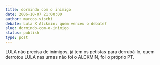 ```yaml
---
title: dormindo com o inimigo 
date: 2006-10-07 21:00:00
author: marcos.vischi
debate: Lula X Alckmin: quem venceu o debate?
slug: dormindo-com-o-inimigo
status: publish 
type: post
---
```


LULA não precisa de inimigos, já tem os petistas para derrubá-lo, quem derrotou LULA nas urnas não foi o ALCKMIN, foi o próprio PT.
